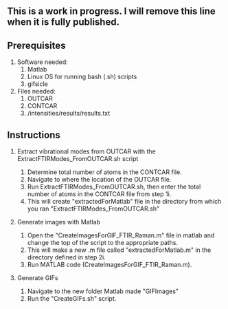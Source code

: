 ## This is a work in progress. I will remove this line when it is fully published.
## Prerequisites
1. Software needed:
    1. Matlab
    2. Linux OS for running bash (.sh) scripts
    3. gifsicle
2. Files needed:
    1. OUTCAR
    2. CONTCAR
    3. /intensities/results/results.txt
   
   
## Instructions
1. Extract vibrational modes from OUTCAR with the ExtractFTIRModes_FromOUTCAR.sh script
    1. Determine total number of atoms in the CONTCAR file.
    2. Navigate to where the location of the  OUTCAR file.
    3. Run ExtractFTIRModes_FromOUTCAR.sh, then enter the total number of atoms in the CONTCAR file from step 1i.
    4. This will create "extractedForMatlab" file in the directory from which you ran "ExtractFTIRModes_FromOUTCAR.sh"

2. Generate images with Matlab
    1. Open the "CreateImagesForGIF_FTIR_Raman.m" file in matlab and change the top of the script to the appropriate paths.
    2. This will make a new .m file called "extractedForMatlab.m" in the directory defined in step 2i.
    3. Run MATLAB code (CreateImagesForGIF_FTIR_Raman.m).

3. Generate GIFs
    1. Navigate to the new folder Matlab made "GIFImages"
    2. Run the "CreateGIFs.sh" script.

